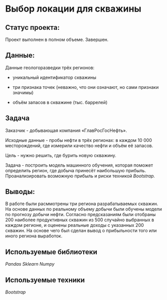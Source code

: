 # Выбор локации для скважины

## Статус проекта: 
Проект выполнен в полном объеме. Завершен.

## Данные:

Данные геологоразведки трёх регионов:

- уникальный идентификатор скважины

- три признака точек (неважно, что они означают, но сами признаки значимы)

- объём запасов в скважине (тыс. баррелей)

## Задача

Заказчик - добывающая компания «ГлавРосГосНефть». 

Исходные данные - пробы нефти в трёх регионах: в каждом 10 000 месторождений, где измерили качество нефти и объём её запасов.

Цель - нужно решить, где бурить новую скважину.

Задача - построить модель машинного обучения, которая поможет определить регион, где добыча принесёт наибольшую прибыль. Проанализировать возможную прибыль и риски техникой *Bootstrap.*

## Выводы: 
В работе были расммотрены три региона разрабатываемых скважин. На основе данных по реальному объему добычи были обучены модели по прогнозу добычи нефти. Согласно предсказаниям были отобраны 200 наиболее продуктивных скважин из 500 случайно выбранных в каждом регионе, и оценены реальные доходы с указанных 200 скважин. На основе чего был сделан вывод о прибыльности того или иного региона выработок.

## Используемые библиотеки

*Pandas*
*Sklearn*
*Numpy*

## Используемые техники

*Bootstrap*